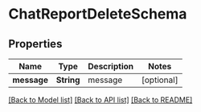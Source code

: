 # ChatReportDeleteSchema

## Properties
Name | Type | Description | Notes
------------ | ------------- | ------------- | -------------
**message** | **String** | message | [optional] 

[[Back to Model list]](../README.md#documentation-for-models) [[Back to API list]](../README.md#documentation-for-api-endpoints) [[Back to README]](../README.md)


